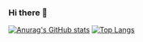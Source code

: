 ### Hi there 👋

[![Anurag's GitHub stats](https://github-readme-stats.vercel.app/api?username=ccagml&count_private=true&show_icons=true&theme=radical)](https://github.com/anuraghazra/github-readme-stats)
[![Top Langs](https://github-readme-stats.vercel.app/api/top-langs/?username=ccagml)](https://github.com/anuraghazra/github-readme-stats)
